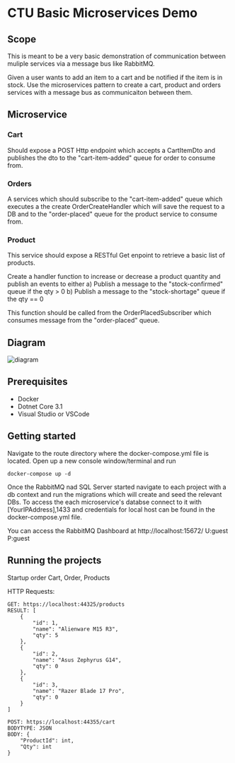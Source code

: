 # CTU Basic Microservices Demo

## Scope

This is meant to be a very basic demonstration of communication between muliple services via a message bus like RabbitMQ.

Given a user wants to add an item to a cart and be notified if the item is in stock. Use the microservices pattern to create a cart, product and orders services with a message bus as communicaiton between them.

## Microservice
### Cart 
Should expose a POST Http endpoint which accepts a CartItemDto and publishes the dto to the "cart-item-added" queue for order to consume from.

### Orders
A services which should subscribe to the "cart-item-added" queue which executes a the create OrderCreateHandler which will save the request to a DB and to the "order-placed" queue for the product service to consume from.

### Product

This service should expose a RESTful Get enpoint to retrieve a basic list of products. 

Create a handler function to increase or decrease a product quantity and publish an events to either 
a) Publish a message to the "stock-confirmed" queue if the qty > 0
b) Publish a message to the "stock-shortage" queue if the qty == 0 

This function should be called from the OrderPlacedSubscriber which consumes message from the "order-placed" queue.

## Diagram

![diagram](https://github.com/ArmandJ77/CTU-Training-Solutions-MicroservicesDemo/blob/main/diagram.PNG?raw=true)

## Prerequisites 

- Docker
- Dotnet Core 3.1
- Visual Studio or VSCode

## Getting started

 Navigate to the route directory where the docker-compose.yml file is located. Open up a new console window/terminal and run 

 ```
docker-compose up -d
 ```

Once the RabbitMQ nad SQL Server started navigate to each project with a db context and run the migrations which will create and seed the relevant DBs. To access the each microservice's databse connect to it with [YourIPAddress],1433 and credentials for local host can be found in the docker-compose.yml file.

You can access the RabbitMQ Dashboard at http://localhost:15672/ U:guest P:guest

## Running the projects

Startup order Cart, Order, Products

HTTP Requests:
```
GET: https://localhost:44325/products
RESULT: [
    {
        "id": 1,
        "name": "Alienware M15 R3",
        "qty": 5
    },
    {
        "id": 2,
        "name": "Asus Zephyrus G14",
        "qty": 0
    },
    {
        "id": 3,
        "name": "Razer Blade 17 Pro",
        "qty": 0
    }
]
```
```
POST: https://localhost:44355/cart
BODYTYPE: JSON
BODY: {
    "ProductId": int,
    "Qty": int
}
```
